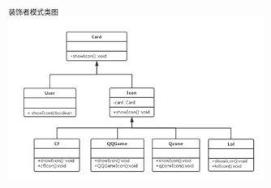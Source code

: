 装饰者模式类图
![Image text](https://github.com/huanongying1201/MyPattern/blob/master/img/%E8%A3%85%E9%A5%B0%E8%80%85%E6%A8%A1%E5%BC%8F%E7%B1%BB%E5%9B%BE.png?raw=true)
